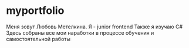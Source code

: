 # myportfolio
Меня зовут Любовь Метелкина. Я - junior frontend
Также я изучаю C#
Здесь собраны все мои наработки в процессе обучения и самостоятельной работы
